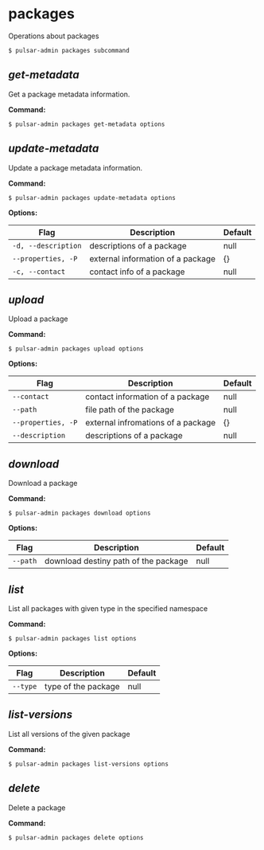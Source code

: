 # packages

Operations about packages


```shell
$ pulsar-admin packages subcommand
```



## <em>get-metadata</em>

Get a package metadata information.

**Command:**

```shell
$ pulsar-admin packages get-metadata options
```



## <em>update-metadata</em>

Update a package metadata information.

**Command:**

```shell
$ pulsar-admin packages update-metadata options
```

**Options:**

|Flag|Description|Default|
|---|---|---|
| `-d, --description` | descriptions of a package|null||
| `--properties, -P` | external information of a package|{}||
| `-c, --contact` | contact info of a package|null||


## <em>upload</em>

Upload a package

**Command:**

```shell
$ pulsar-admin packages upload options
```

**Options:**

|Flag|Description|Default|
|---|---|---|
| `--contact` | contact information of a package|null||
| `--path` | file path of the package|null||
| `--properties, -P` | external infromations of a package|{}||
| `--description` | descriptions of a package|null||


## <em>download</em>

Download a package

**Command:**

```shell
$ pulsar-admin packages download options
```

**Options:**

|Flag|Description|Default|
|---|---|---|
| `--path` | download destiny path of the package|null||


## <em>list</em>

List all packages with given type in the specified namespace

**Command:**

```shell
$ pulsar-admin packages list options
```

**Options:**

|Flag|Description|Default|
|---|---|---|
| `--type` | type of the package|null||


## <em>list-versions</em>

List all versions of the given package

**Command:**

```shell
$ pulsar-admin packages list-versions options
```



## <em>delete</em>

Delete a package

**Command:**

```shell
$ pulsar-admin packages delete options
```



